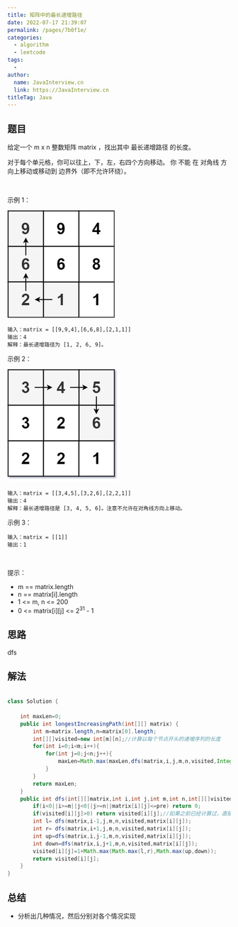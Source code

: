 ```yaml
---
title: 矩阵中的最长递增路径
date: 2022-07-17 21:39:07
permalink: /pages/7b0f1e/
categories:
  - algorithm
  - leetcode
tags:
  - 
author: 
  name: JavaInterview.cn
  link: https://JavaInterview.cn
titleTag: Java
---
```


## 题目

给定一个 m x n 整数矩阵 matrix ，找出其中 最长递增路径 的长度。

对于每个单元格，你可以往上，下，左，右四个方向移动。 你 不能 在 对角线 方向上移动或移动到 边界外（即不允许环绕）。

 

示例 1：

![](../../../media/pictures/leetcode/grid1_1.jpeg)

    输入：matrix = [[9,9,4],[6,6,8],[2,1,1]]
    输出：4 
    解释：最长递增路径为 [1, 2, 6, 9]。
示例 2：

![](../../../media/pictures/leetcode/tmp-grid.jpeg)

    输入：matrix = [[3,4,5],[3,2,6],[2,2,1]]
    输出：4 
    解释：最长递增路径是 [3, 4, 5, 6]。注意不允许在对角线方向上移动。
示例 3：

    输入：matrix = [[1]]
    输出：1
 

提示：

- m == matrix.length
- n == matrix[i].length
- 1 <= m, n <= 200
- 0 <= matrix[i][j] <= 2<sup>31</sup> - 1


## 思路

dfs

## 解法
```java

class Solution {
    
    int maxLen=0;
    public int longestIncreasingPath(int[][] matrix) {
        int m=matrix.length,n=matrix[0].length;
        int[][]visited=new int[m][n];//计算以每个节点开头的递增序列的长度
        for(int i=0;i<m;i++){
            for(int j=0;j<n;j++){
                maxLen=Math.max(maxLen,dfs(matrix,i,j,m,n,visited,Integer.MIN_VALUE));
            }
        }
        return maxLen;
    }
    public int dfs(int[][]matrix,int i,int j,int m,int n,int[][]visited,int pre){
        if(i<0||i>=m||j<0||j>=n||matrix[i][j]<=pre) return 0;
        if(visited[i][j]>0) return visited[i][j];//如果之前已经计算过，直接返回即可
        int l= dfs(matrix,i-1,j,m,n,visited,matrix[i][j]);
        int r= dfs(matrix,i+1,j,m,n,visited,matrix[i][j]);
        int up=dfs(matrix,i,j-1,m,n,visited,matrix[i][j]);
        int down=dfs(matrix,i,j+1,m,n,visited,matrix[i][j]);
        visited[i][j]=1+Math.max(Math.max(l,r),Math.max(up,down));
        return visited[i][j];
    }
}
```

## 总结

- 分析出几种情况，然后分别对各个情况实现 
